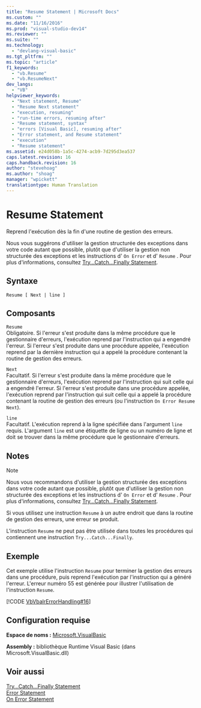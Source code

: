 ```yaml
---
title: "Resume Statement | Microsoft Docs"
ms.custom: ""
ms.date: "11/16/2016"
ms.prod: "visual-studio-dev14"
ms.reviewer: ""
ms.suite: ""
ms.technology: 
  - "devlang-visual-basic"
ms.tgt_pltfrm: ""
ms.topic: "article"
f1_keywords: 
  - "vb.Resume"
  - "vb.ResumeNext"
dev_langs: 
  - "VB"
helpviewer_keywords: 
  - "Next statement, Resume"
  - "Resume Next statement"
  - "execution, resuming"
  - "run-time errors, resuming after"
  - "Resume statement, syntax"
  - "errors [Visual Basic], resuming after"
  - "Error statement, and Resume statement"
  - "execution"
  - "Resume statement"
ms.assetid: e24d058b-1a5c-4274-acb9-7d295d3ea537
caps.latest.revision: 16
caps.handback.revision: 16
author: "stevehoag"
ms.author: "shoag"
manager: "wpickett"
translationtype: Human Translation
---
```

# Resume Statement
Reprend l'exécution dès la fin d'une routine de gestion des erreurs.  
  
 Nous vous suggérons d'utiliser la gestion structurée des exceptions dans votre code autant que possible, plutôt que d'utiliser la gestion non structurée des exceptions et les instructions d' `On Error` et d' `Resume` .  Pour plus d'informations, consultez [Try...Catch...Finally Statement](../../../visual-basic/language-reference/statements/try-catch-finally-statement.md).  
  
## Syntaxe  
  
```  
Resume [ Next | line ]  
```  
  
## Composants  
 `Resume`  
 Obligatoire.  Si l'erreur s'est produite dans la même procédure que le gestionnaire d'erreurs, l'exécution reprend par l'instruction qui a engendré l'erreur.  Si l'erreur s'est produite dans une procédure appelée, l'exécution reprend par la dernière instruction qui a appelé la procédure contenant la routine de gestion des erreurs.  
  
 `Next`  
 Facultatif.  Si l'erreur s'est produite dans la même procédure que le gestionnaire d'erreurs, l'exécution reprend par l'instruction qui suit celle qui a engendré l'erreur.  Si l'erreur s'est produite dans une procédure appelée, l'exécution reprend par l'instruction qui suit celle qui a appelé la procédure contenant la routine de gestion des erreurs \(ou l'instruction `On Error Resume Next`\).  
  
 `line`  
 Facultatif.  L'exécution reprend à la ligne spécifiée dans l'argument `line` requis.  L'argument `line` est une étiquette de ligne ou un numéro de ligne et doit se trouver dans la même procédure que le gestionnaire d'erreurs.  
  
## Notes  
  
> [!NOTE]
>  Nous vous recommandons d'utiliser la gestion structurée des exceptions dans votre code autant que possible, plutôt que d'utiliser la gestion non structurée des exceptions et les instructions d' `On Error` et d' `Resume` .  Pour plus d'informations, consultez [Try...Catch...Finally Statement](../../../visual-basic/language-reference/statements/try-catch-finally-statement.md).  
  
 Si vous utilisez une instruction `Resume` à un autre endroit que dans la routine de gestion des erreurs, une erreur se produit.  
  
 L'instruction `Resume` ne peut pas être utilisée dans toutes les procédures qui contiennent une instruction `Try...Catch...Finally`.  
  
## Exemple  
 Cet exemple utilise l'instruction `Resume` pour terminer la gestion des erreurs dans une procédure, puis reprend l'exécution par l'instruction qui a généré l'erreur.  L'erreur numéro 55 est générée pour illustrer l'utilisation de l'instruction `Resume`.  
  
 [!CODE [VbVbalrErrorHandling#16](../CodeSnippet/VS_Snippets_VBCSharp/VbVbalrErrorHandling#16)]  
  
## Configuration requise  
 **Espace de noms :** [Microsoft.VisualBasic](../../../visual-basic/language-reference/runtime-library-members.md)  
  
 **Assembly :** bibliothèque Runtime Visual Basic \(dans Microsoft.VisualBasic.dll\)  
  
## Voir aussi  
 [Try...Catch...Finally Statement](../../../visual-basic/language-reference/statements/try-catch-finally-statement.md)   
 [Error Statement](../../../visual-basic/language-reference/statements/error-statement.md)   
 [On Error Statement](../../../visual-basic/language-reference/statements/on-error-statement.md)